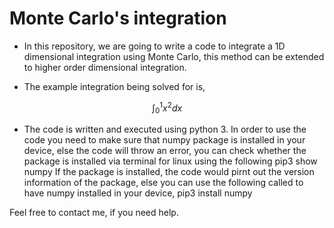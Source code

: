 # Monte Carlo's integration

- In this repository, we are going to write a code to integrate a 1D dimensional integration using Monte Carlo, this method can be extended to higher order dimensional integration. 



- The example integration being solved for is, 

$$\int_0^1 x^2 dx$$

- The code is written and executed using python 3. In order to use the code you need to make sure that numpy package is installed in your device, else the code will throw an error, you can check whether the package is installed via terminal for linux using the following 
  pip3 show numpy
If the package is installed, the code would pirnt out the version information of the package, else you can use the following called to have numpy installed in your device,
  pip3 install numpy


Feel free to contact me, if you need help. 

